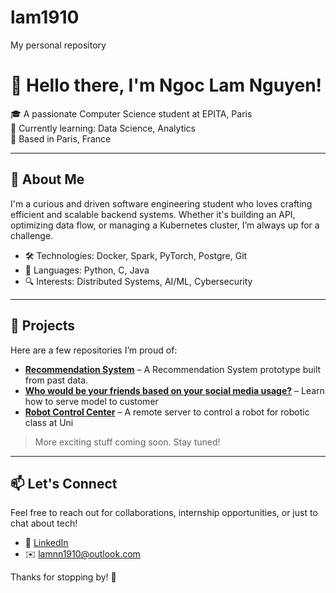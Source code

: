 # lam1910
My personal repository
# 👋 Hello there, I'm Ngoc Lam Nguyen!

🎓 A passionate Computer Science student at EPITA, Paris  
🌱 Currently learning: Data Science, Analytics  
📌 Based in Paris, France

---

## 🚀 About Me

I'm a curious and driven software engineering student who loves crafting efficient and scalable backend systems. Whether it's building an API, optimizing data flow, or managing a Kubernetes cluster, I’m always up for a challenge.

- 🛠️ Technologies: Docker, Spark, PyTorch, Postgre, Git  
- 💬 Languages: Python, C, Java  
- 🔍 Interests: Distributed Systems, AI/ML, Cybersecurity

---

## 📂 Projects

Here are a few repositories I’m proud of:

- [**Recommendation System**](https://github.com/lam1910/RecommendationSystem) – A Recommendation System prototype built from past data.  
- [**Who would be your friends based on your social media usage?**](https://github.com/lam1910/social-media-preferences) – Learn how to serve model to customer  
- [**Robot Control Center**](https://github.com/lam1910/improved-control-center-robot) – A remote server to control a robot for robotic class at Uni

> More exciting stuff coming soon. Stay tuned!

---

## 📫 Let's Connect

Feel free to reach out for collaborations, internship opportunities, or just to chat about tech!

- 💼 [LinkedIn](https://www.linkedin.com/in/ngoc-lam-nguyen-15bb73187/)
- ✉️ lamnn1910@outlook.com

Thanks for stopping by! 🚀
